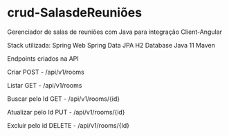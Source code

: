 # crud-SalasdeReuniões
Gerenciador de salas de reuniões com Java para integração Client-Angular

Stack utilizada:
Spring Web
Spring Data JPA
H2 Database
Java 11
Maven

Endpoints criados na API

Criar POST - /api/v1/rooms

Listar GET - /api/v1/rooms

Buscar pelo Id GET - /api/v1/rooms/{id}

Atualizar pelo Id PUT - /api/v1/rooms/{id}

Excluir pelo id DELETE - /api/v1/rooms/{Id}
